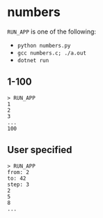 # numbers

`RUN_APP` is one of the following: 
- `python numbers.py` 
- `gcc numbers.c; ./a.out`
- `dotnet run`

## 1-100
```console
> RUN_APP
1
2
3
...
100
```

## User specified
```console
> RUN_APP
from: 2
to: 42
step: 3
2
5
8
...
```
